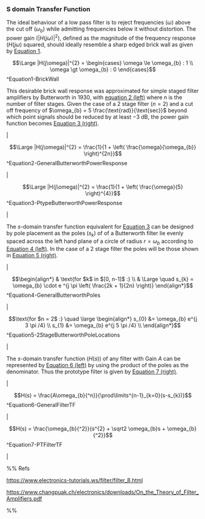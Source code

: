 ### S domain Transfer Function

The ideal behaviour of a low pass filter is to reject frequencies ($\omega$) above the cut off ($\omega _{b}$) while admitting frequencies below it without distortion. The power gain ($|H(j\omega)|^{2}$), defined as the magnitude of the frequency response ($H(j\omega$) squared, should ideally resemble a sharp edged brick wall as given by [Equation 1](#^Equation1-BrickWall).

$$\Large |H(j\omega)|^{2} = \begin{cases}
\omega \le \omega_{b} : 1 \\
\omega \gt \omega_{b} : 0
\end{cases}$$
^Equation1-BrickWall

This desirable brick wall response was approximated for simple staged filter amplifiers by Butterworth in 1930, with [equation 2 (left)](#^Equation2-GeneralButterworthPowerResponse) where $n$ is the number of filter stages. Given the case of a 2 stage filter ($n = 2$) and a cut off frequency of $\omega_{b} = 5 \frac{\text{rad}}{\text{sec}}$ beyond which point signals should be reduced by at least $-3 \ \text{dB}$, the power gain function becomes [Equation 3 (right)](#^Equation3-PtypeButterworthPowerResponse).

| 

$$\Large |H(j\omega)|^{2} = \frac{1}{1 + \left( \frac{\omega}{\omega_{b}} \right)^{2n}}$$
^Equation2-GeneralButterworthPowerResponse

| 

$$\Large |H(j\omega)|^{2} = \frac{1}{1 + \left( \frac{\omega}{5} \right)^{4}}$$
^Equation3-PtypeButterworthPowerResponse

|

The $s$-domain transfer function equivalent for [Equation 3](#^Equation3-PtypeButterworthPowerResponse) can be designed by pole placement as the poles ($s_{k}$) of of a Butterworth filter lie evenly spaced across the left hand plane of a circle of radius $r = \omega_{b}$ according to [Equation 4 (left)](#^Equation4-GeneralButterworthPoles). In the case of a 2 stage filter the poles will be those shown in [Equation 5 (right)](#^Equation5-2StageButterworthPoleLocations).

|

$$\begin{align*}
& \text{for $k$ in $[0, n-1]$ :} \\ 
& \Large \quad s_{k} = \omega_{b} \cdot e ^{j \pi \left( \frac{2k + 1}{2n} \right)}
\end{align*}$$
^Equation4-GeneralButterworthPoles

|

$$\text{for $n = 2$ :} \quad
\large \begin{align*}
s_{0} &= \omega_{b} e^{j 3 \pi /4} \\
s_{1} &= \omega_{b} e^{j 5 \pi /4} \\
\end{align*}$$
^Equation5-2StageButterworthPoleLocations

|

The $s$-domain transfer function ($H(s)$) of any filter with Gain $A$ can be represented by [Equation 6 (left)](#^Equation7-PTFilterTF) by using the product of the poles as the denominator. Thus the prototype filter is given by [Equation 7 (right)](#^Equation7-PTFilterTF).

|

$$H(s) = \frac{A\omega_{b}{^n}}{\prod\limits^{n-1}_{k=0}(s-s_{k})}$$
^Equation6-GeneralFilterTF

|

$$H(s) = \frac{\omega_{b}{^2}}{s^{2} + \sqrt2 \omega_{b}s + \omega_{b}{^2}}$$
^Equation7-PTFilterTF

|

%% Refs

https://www.electronics-tutorials.ws/filter/filter_8.html

https://www.changpuak.ch/electronics/downloads/On_the_Theory_of_Filter_Amplifiers.pdf

%%